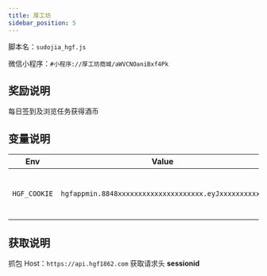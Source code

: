 ```yaml
---
title: 厚工坊
sidebar_position: 5
---
```


脚本名：`sudojia_hgf.js`

微信小程序：`#小程序://厚工坊商城/aWVCNOaniBxf4Pk`

## 奖励说明

每日签到及浏览任务获得酒币

## 变量说明

|        Env        |   Value    |         Remark          |
| :---------------: | :--------: | :---------------------: |
| `HGF_COOKIE` | `hgfappmin.8848xxxxxxxxxxxxxxxxxxxxx.eyJxxxxxxxxxxx` | 多账号用 `&` 或换行隔开 |

## 获取说明

抓包 Host：`https://api.hgf1862.com` 获取请求头 **sessionid**
